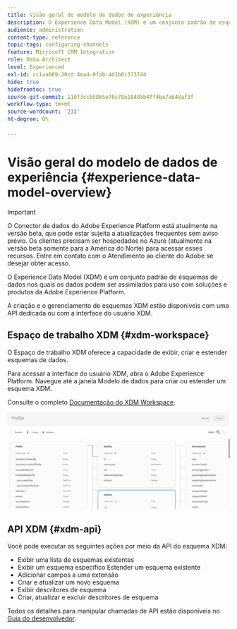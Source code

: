 ```yaml
---
title: Visão geral do modelo de dados de experiência
description: O Experience Data Model (XDM) é um conjunto padrão de esquemas de dados nos quais os dados podem ser assimilados para uso com soluções e produtos da Adobe Experience Platform.
audience: administration
content-type: reference
topic-tags: configuring-channels
feature: Microsoft CRM Integration
role: Data Architect
level: Experienced
exl-id: cc1aa669-30cd-4ea4-9fab-4d1b6c373744
hide: true
hidefromtoc: true
source-git-commit: 110f3ccb5865e70c78e18485b4ff4ba7a648af3f
workflow-type: tm+mt
source-wordcount: '233'
ht-degree: 0%

---
```


# Visão geral do modelo de dados de experiência {#experience-data-model-overview}

>[!IMPORTANT]
>
>O Conector de dados do Adobe Experience Platform está atualmente na versão beta, que pode estar sujeita a atualizações frequentes sem aviso prévio. Os clientes precisam ser hospedados no Azure (atualmente na versão beta somente para a América do Norte) para acessar esses recursos. Entre em contato com o Atendimento ao cliente do Adobe se desejar obter acesso.

O Experience Data Model (XDM) é um conjunto padrão de esquemas de dados nos quais os dados podem ser assimilados para uso com soluções e produtos da Adobe Experience Platform.

A criação e o gerenciamento de esquemas XDM estão disponíveis com uma API dedicada ou com a interface do usuário XDM.

## Espaço de trabalho XDM {#xdm-workspace}

O Espaço de trabalho XDM oferece a capacidade de exibir, criar e estender esquemas de dados.

Para acessar a interface do usuário XDM, abra o Adobe Experience Platform. Navegue até a janela Modelo de dados para criar ou estender um esquema XDM.

Consulte o completo [Documentação do XDM Workspace](https://experienceleague.adobe.com/docs/experience-platform/xdm/api/getting-started.html).

![](assets/aep_xdmworkspace.png)

## API XDM {#xdm-api}

Você pode executar as seguintes ações por meio da API do esquema XDM:

* Exibir uma lista de esquemas existentes
* Exibir um esquema específico Estender um esquema existente
* Adicionar campos a uma extensão
* Criar e atualizar um novo esquema
* Exibir descritores de esquema
* Criar, atualizar e excluir descritores de esquema

Todos os detalhes para manipular chamadas de API estão disponíveis no [Guia do desenvolvedor](https://experienceleague.adobe.com/docs/experience-platform/xdm/api/getting-started.html).
